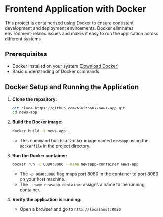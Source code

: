 # Frontend Application with Docker

This project is containerized using Docker to ensure consistent development and deployment environments. Docker eliminates environment-related issues and makes it easy to run the application across different systems.

## Prerequisites

- Docker installed on your system ([Download Docker](https://www.docker.com/get-started))
- Basic understanding of Docker commands

## Docker Setup and Running the Application

1. **Clone the repository:**

   ```sh
   git clone https://github.com/Ginitha87/news-app.git
   cd news-app
   ```

2. **Build the Docker image:**
   ```sh
   docker build -t news-app .
   ```
   - This command builds a Docker image named `newsapp` using the `Dockerfile` in the project directory.
3. **Run the Docker container:**
   ```sh
   docker run -p 8080:8080 --name newsapp-container news-app
   ```
   - The `-p 8080:8080` flag maps port 8080 in the container to port 8080 on your host machine.
   - The `--name newsapp-container` assigns a name to the running container.
4. **Verify the application is running:**
   - Open a browser and go to `http://localhost:8080`
